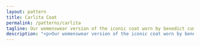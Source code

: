```yaml
---
layout: pattern
title: Carlita Coat
permalink: /patterns/carlita
tagline: Our womenswear version of the iconic coat worn by benedict cumberbatch in the Sherlock Holmes series
description: "<p>Our womenswear version of the iconic coat worn by benedict cumberbatch in the Sherlock Holmes series.</p>"
---
```

